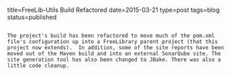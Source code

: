 title=FreeLib-Utils Build Refactored
date=2015-03-21
type=post
tags=blog
status=published
~~~~~~

The project's build has been refactored to move much of the pom.xml file's configuration up into a FreeLibrary parent project (that this project now extends).  In addition, some of the site reports have been moved out of the Maven build and into an external SonarQube site. The site generation tool has also been changed to JBake. There was also a little code cleanup.

